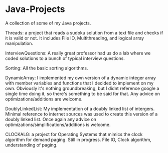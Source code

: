 # Java-Projects

A collection of some of my Java projects.

Threads: a project that reads a sudoku solution from a text file and checks if it is valid or not. It includes File IO, Multithreading, and logical array manipulation.

InterviewQuestions: A really great professor had us do a lab where we coded solutions to a bunch of typical interview questions. 

Sorting: All the basic sorting algorithms.

DynamicArray: I implemented my own version of a dynamic integer array with member variables and functions that I decided to implement on my own. Obviously it's nothing groundbreaking, but I didnt reference google a single time doing it, so there's something to be said for that. Any advice on optimizations/additions are welcome.

DoublyLinkedList: My implementation of a doubly linked list of intergers. Minimal reference to internet sources was used to create this version of a doubly linked list. Once again any advice on optimizations/simplifications/additions is welcome.

CLOCKALG: a project for Operating Systems that mimics the clock algorithm for demand paging. Still in progress. File IO, Clock algorithm, understanding of paging.

